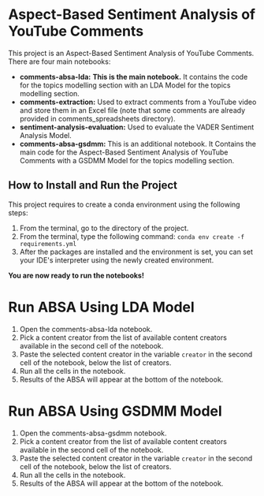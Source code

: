 # Aspect-Based Sentiment Analysis of YouTube Comments

This project is an Aspect-Based Sentiment Analysis of YouTube Comments. There are four main notebooks:
- **comments-absa-lda:** **This is the main notebook.** It contains the code for the topics modelling section with an LDA Model for the topics modelling section.
- **comments-extraction:** Used to extract comments from a YouTube video and store them in an Excel file (note that some comments are already provided in comments_spreadsheets directory).
- **sentiment-analysis-evaluation:** Used to evaluate the VADER Sentiment Analysis Model.
- **comments-absa-gsdmm:** This is an additional notebook. It Contains the main code for the Aspect-Based Sentiment Analysis of YouTube Comments with a GSDMM Model for the topics modelling section.

## How to Install and Run the Project
This project requires to create a conda environment using the following steps:
1. From the terminal, go to the directory of the project.
2. From the terminal, type the following command: ```conda env create -f requirements.yml```
3. After the packages are installed and the environment is set, you can set your IDE's interpreter using the newly created environment.

**You are now ready to run the notebooks!**

# Run ABSA Using LDA Model
1. Open the comments-absa-lda notebook.
2. Pick a content creator from the list of available content creators available in the second cell of the notebook.
3. Paste the selected content creator in the variable `creator` in the second cell of the notebook, below the list of creators.
4. Run all the cells in the notebook.
5. Results of the ABSA will appear at the bottom of the notebook.

# Run ABSA Using GSDMM Model
1. Open the comments-absa-gsdmm notebook.
2. Pick a content creator from the list of available content creators available in the second cell of the notebook.
3. Paste the selected content creator in the variable `creator` in the second cell of the notebook, below the list of creators.
4. Run all the cells in the notebook.
5. Results of the ABSA will appear at the bottom of the notebook.
